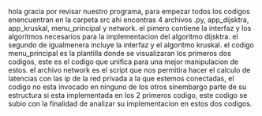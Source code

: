 hola gracia por revisar nuestro programa, para empezar todos los codigos enencuentran en la carpeta src ahi encontras 4 archivos .py, app_dijsktra, app_kruskal, menu_principal y network.
el pimero contiene la interfaz y los algoritmos necesarios para la implementacion del algoritmo dijsktra. 
el segundo de igualmenera incluye la interfaz y el algoritmo kruskal.
el codigo menu_principal es la plantilla donde se visualizaran los primeros dos codigos, este es el codigo que unifica para una mejor manipulacion de estos.
el archivo network es el script que nos permitira hacer el calculo de latencias con las ip de la red privada a la que estemos conectadas, el codigo no esta invocado en ninguno de los otros
sinembargo parte de su estructura si esta implementada en los 2 primeros codigo, este codigo se subio con la finalidad de analizar su implementacion en estos dos codigos.
